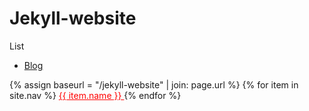 # Jekyll-website
List
- [Blog](https://jaspervincent.github.io)
<nav>
  {% assign baseurl = "/jekyll-website" | join: page.url %}
  {% for item in site.nav %}
    <a href="{{ item.link }}" 
      {% if  baseurl == item.link %} style="color: red;" {% endif %}
    >
      {{ item.name }}
    </a>
  {% endfor %}
</nav>
